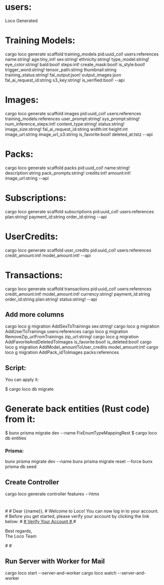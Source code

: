 # users:

Loco Generated

# Training Models:

cargo loco generate scaffold training_models pid:uuid_col! users:references name:string! age:tiny_int! sex:string! ethnicity:string! type_model:string! eye_color:string! bald:bool! steps:int! create_mask:bool! is_style:bool! trigger_word:string! tensor_path:string thumbnail:string training_status:string! fal_output:json! output_images:json fal_ai_request_id:string s3_key:string! is_verified:bool! --api

# Images:

cargo loco generate scaffold images pid:uuid_col! users:references training_models:references user_prompt:string! sys_prompt:string! num_inference_steps:int! content_type:string! status:string! image_size:string! fal_ai_request_id:string width:int height:int image_url:string image_url_s3:string is_favorite:bool! deleted_at:tstz --api

<!-- ========================================== -->

# Packs:

cargo loco generate scaffold packs pid:uuid_col! name:string! description:string pack_prompts:string! credits:int! amount:int! image_url:string --api

# Subscriptions:

cargo loco generate scaffold subscriptions pid:uuid_col! users:references plan:string! payment_id:string order_id:string --api

# UserCredits:

cargo loco generate scaffold user_credits pid:uuid_col! users:references credit_amount:int! model_amount:int! --api

# Transactions:

cargo loco generate scaffold transactions pid:uuid_col! users:references credit_amount:int! model_amount:int! currency:string! payment_id:string order_id:string plan:string! status:string! --api

## Add more columns

cargo loco g migration AddSexToTrainings sex:string!
cargo loco g migration AddUserToTrainings users:references
cargo loco g migration RemoveZip_urlFromTrainings zip_url:string!
cargo loco g migration AddFavoriteAndDeletedToImages is_favorite:bool! is_deleted:bool!
cargo loco g migration AddModel_amountToUser_credits model_amount:int!
cargo loco g migration AddPack_idToImages packs:references

## Script:

You can apply it:

$ cargo loco db migrate

# Generate back entities (Rust code) from it:

$ bunx prisma migrate dev --name FixEnumTypeMappingRest
$ cargo loco db entities

### Prisma:

bunx prisma migrate dev --name <Name the migration>
bunx prisma migrate reset --force
bunx prisma db seed

## Create Controller

cargo loco generate controller features --htmx

#

<html>
  #
  <body>
    # Dear {{name}}, # Welcome to Loco! You can now log in to your account. # Before you get
    started, please verify your account by clicking the link below: #
    <a href="{{domain}}/api/auth/verify/{{verifyToken}}"> # Verify Your Account # </a> #
    <p>Best regards,<br />The Loco Team</p>
    #
  </body>

</html>
  #

## Run Server with Worker for Mail

cargo loco start --server-and-worker
cargo loco watch --server-and-worker
